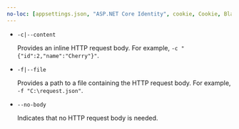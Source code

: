 ```yaml
---
no-loc: [appsettings.json, "ASP.NET Core Identity", cookie, Cookie, Blazor, "Blazor Server", "Blazor WebAssembly", "Identity", "Let's Encrypt", Razor, SignalR]
---
```

* `-c|--content`

  Provides an inline HTTP request body. For example, `-c "{"id":2,"name":"Cherry"}"`.

* `-f|--file`

  Provides a path to a file containing the HTTP request body. For example, `-f "C:\request.json"`.

* `--no-body`

  Indicates that no HTTP request body is needed.
